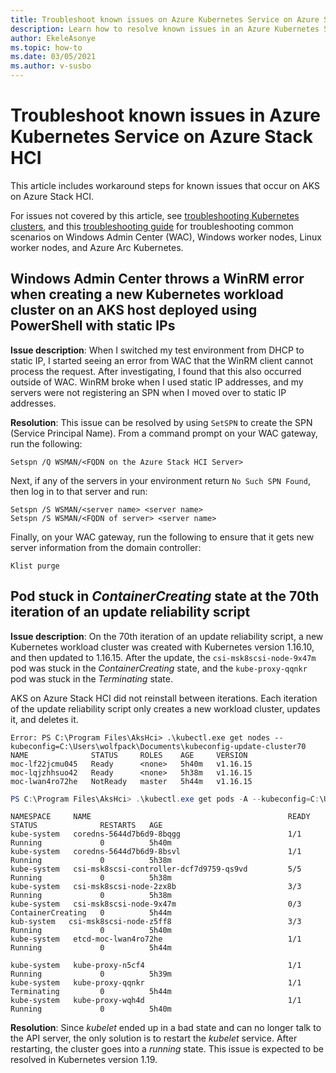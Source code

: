 ```yaml
---
title: Troubleshoot known issues on Azure Kubernetes Service on Azure Stack HCI
description: Learn how to resolve known issues in an Azure Kubernetes Service (AKS) on Azure Stack HCI deployment.
author: EkeleAsonye
ms.topic: how-to
ms.date: 03/05/2021
ms.author: v-susbo
---
```


# Troubleshoot known issues in Azure Kubernetes Service on Azure Stack HCI

This article includes workaround steps for known issues that occur on AKS on Azure Stack HCI.

For issues not covered by this article, see [troubleshooting Kubernetes clusters](https://kubernetes.io/docs/tasks/debug-application-cluster/troubleshooting/), and this [troubleshooting guide](./troubleshoot.md) for troubleshooting common scenarios on Windows Admin Center (WAC), Windows worker nodes, Linux worker nodes, and Azure Arc Kubernetes.

## Windows Admin Center throws a WinRM error when creating a new Kubernetes workload cluster on an AKS host deployed using PowerShell with static IPs

**Issue description**: When I switched my test environment from DHCP to static IP, I started seeing an error from WAC that the WinRM client cannot process the request. After investigating, I found that this also occurred outside of WAC. WinRM broke when I used static IP addresses, and my servers were not registering an SPN when I moved over to static IP addresses. 

**Resolution**: This issue can be resolved by using `SetSPN` to create the SPN (Service Principal Name). From a command prompt on your WAC gateway, run the following: 

```
Setspn /Q WSMAN/<FQDN on the Azure Stack HCI Server> 
```

Next, if any of the servers in your environment return `No Such SPN Found`, then log in to that server and run:  

```
Setspn /S WSMAN/<server name> <server name> 
Setspn /S WSMAN/<FQDN of server> <server name> 
```

Finally, on your WAC gateway, run the following to ensure that it gets new server information from the domain controller:

```
Klist purge 
```

## Pod stuck in _ContainerCreating_ state at the 70th iteration of an update reliability script

**Issue description**: On the 70th iteration of an update reliability script, a new Kubernetes workload cluster was created with Kubernetes version 1.16.10, and then updated to 1.16.15. After the update, the `csi-msk8scsi-node-9x47m` pod was stuck in the _ContainerCreating_ state, and the `kube-proxy-qqnkr` pod was stuck in the _Terminating_ state. 

AKS on Azure Stack HCI did not reinstall between iterations. Each iteration of the update reliability script only creates a new workload cluster, updates it, and deletes it. 

```
Error: PS C:\Program Files\AksHci> .\kubectl.exe get nodes --kubeconfig=C:\Users\wolfpack\Documents\kubeconfig-update-cluster70 
NAME              STATUS     ROLES    AGE     VERSION 
moc-lf22jcmu045   Ready      <none>   5h40m   v1.16.15 
moc-lqjzhhsuo42   Ready      <none>   5h38m   v1.16.15 
moc-lwan4ro72he   NotReady   master   5h44m   v1.16.15
```  

```powershell
PS C:\Program Files\AksHci> .\kubectl.exe get pods -A --kubeconfig=C:\Users\wolfpack\Documents\kubeconfig-update-cluster70
```

```output
NAMESPACE     NAME                                            READY   STATUS              RESTARTS   AGE 
kube-system   coredns-5644d7b6d9-8bqgg                        1/1     Running             0          5h40m 
kube-system   coredns-5644d7b6d9-8bsvl                        1/1     Running             0          5h38m 
kube-system   csi-msk8scsi-controller-dcf7d9759-qs9vd         5/5     Running             0          5h38m 
kube-system   csi-msk8scsi-node-2zx8b                         3/3     Running             0          5h38m 
kube-system   csi-msk8scsi-node-9x47m                         0/3     ContainerCreating   0          5h44m 
kub-system   csi-msk8scsi-node-z5ff8                          3/3     Running             0          5h40m 
kube-system   etcd-moc-lwan4ro72he                            1/1     Running             0          5h44m 

kube-system   kube-proxy-n5cf4                                1/1     Running             0          5h39m 
kube-system   kube-proxy-qqnkr                                1/1     Terminating         0          5h44m 
kube-system   kube-proxy-wqh4d                                1/1     Running             0          5h40m 
```


**Resolution**: Since _kubelet_ ended up in a bad state and can no longer talk to the API server, the only solution is to restart the _kubelet_ service. After restarting, the cluster goes into a _running_ state. This issue is expected to be resolved in Kubernetes version 1.19. 